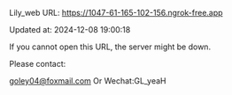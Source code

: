 Lily_web URL: https://1047-61-165-102-156.ngrok-free.app

Updated at: 2024-12-08 19:00:18

If you cannot open this URL, the server might be down.

Please contact: 

goley04@foxmail.com Or Wechat:GL_yeaH